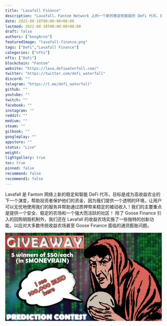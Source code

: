 ```yaml
---
title: "Lavafall Finance"
description: "Lavafall，Fantom Network 上的一个新的稳定和智能的 DeFi 代币，目标是成为高产农业的下一个进化"
date: 2022-08-18T00:00:00+08:00
lastmod: 2022-08-18T00:00:00+08:00
draft: false
authors: ["boogArno"]
featuredImage: "lavafall-finance.png"
tags: ["DeFi","Lavafall Finance"]
categories: ["nfts"]
nfts: ["DeFi"]
blockchain: "Fantom"
website: "https://lava.defiwaterfall.com/"
twitter: "https://twitter.com/defi_waterfall"
discord: ""
telegram: "https://t.me/defi_waterfall"
github: ""
youtube: ""
twitch: ""
facebook: ""
instagram: ""
reddit: ""
medium: ""
steam: ""
gitbook: ""
googleplay: ""
appstore: ""
status: "Live"
weight: 
lightgallery: true
toc: true
pinned: false
recommend: false
recommend1: false
---
```

Lavafall 是 Fantom 网络上新的稳定和智能 DeFi 代币，目标是成为高收益农业的下一个演变，帮助投资者保护他们的资金，因为我们提供一个透明的环境，让用户可以无忧地使用我们的服务并帮助通过质押带来稳定的被动收入！我们的主要重点是提供一个安全、稳定的农场和一个强大而活跃的社区！
除了 Goose Finance 引入的回购销毁机制外，我们还在 Lavafall 的收益农场实施了一些独特的创新功能，以应对大多数传统收益农场甚至 Goose Finance 面临的通货膨胀问题。

![FY1H7WrXoAM4Y4r](FY1H7WrXoAM4Y4r.jpg)